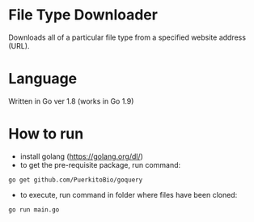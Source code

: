 # File Type Downloader
Downloads all of a particular file type from a specified website address (URL).

# Language
Written in Go ver 1.8 (works in Go 1.9)

# How to run
- install golang (https://golang.org/dl/)
- to get the pre-requisite package, run command:
```
go get github.com/PuerkitoBio/goquery
```
- to execute, run command in folder where files have been cloned:
```
go run main.go
```
